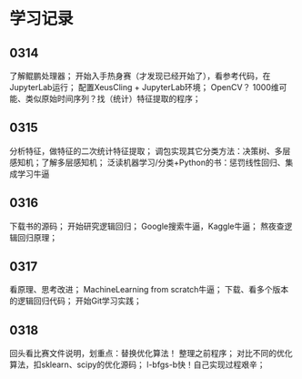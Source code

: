 # 学习记录

## 0314
了解鲲鹏处理器；
开始入手热身赛（才发现已经开始了），看参考代码，在JupyterLab运行；
配置XeusCling + JupyterLab环境；
OpenCV？
1000维可能、类似原始时间序列？找（统计）特征提取的程序；
## 0315
分析特征，做特征的二次统计特征提取；
调包实现其它分类方法：决策树、多层感知机；了解多层感知机；
泛读机器学习/分类+Python的书：惩罚线性回归、集成学习牛逼
## 0316
下载书的源码；
开始研究逻辑回归；
Google搜索牛逼，Kaggle牛逼；
熬夜查逻辑回归原理；
## 0317
看原理、思考改进；
MachineLearning from scratch牛逼；
下载、看多个版本的逻辑回归代码；
开始Git学习实践；
## 0318
回头看比赛文件说明，划重点：替换优化算法！
整理之前程序；
对比不同的优化算法，扣sklearn、scipy的优化源码；
l-bfgs-b快！自己实现过程艰辛；